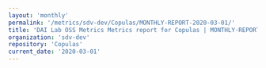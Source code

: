 ```yaml
---
layout: 'monthly'
permalink: '/metrics/sdv-dev/Copulas/MONTHLY-REPORT-2020-03-01/'
title: 'DAI Lab OSS Metrics Metrics report for Copulas | MONTHLY-REPORT-2020-03-01'
organization: 'sdv-dev'
repository: 'Copulas'
current_date: '2020-03-01'
---
```

